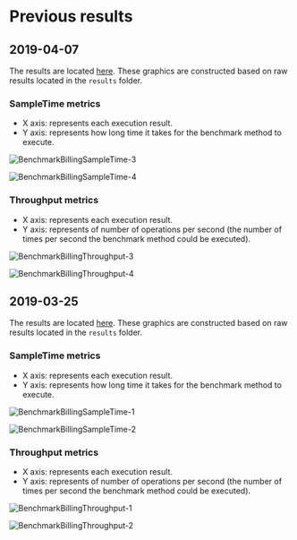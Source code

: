 # Previous results

## 2019-04-07

The results are located [here](http://jmh.morethan.io/?sources=https://raw.githubusercontent.com/opentracing-contrib/java-benchmarks/master/opentracing-benchmark-spring-boot/results/jmh-2019-04-07-13-31-21.json,https://raw.githubusercontent.com/opentracing-contrib/java-benchmarks/master/opentracing-benchmark-spring-boot/results/jmh-2019-04-07-13-45-48.json,https://raw.githubusercontent.com/opentracing-contrib/java-benchmarks/master/opentracing-benchmark-spring-boot/results/jmh-2019-04-07-14-00-29.json&topBar=Opentracing%20spring%20boot).
These graphics are constructed based on raw results located in the ``results`` folder.

### SampleTime metrics

- X axis: represents each execution result.
- Y axis: represents how long time it takes for the benchmark method to execute.

![BenchmarkBillingSampleTime-3](../results-imgs/BenchmarkBillingSampleTime.3.png)

![BenchmarkBillingSampleTime-4](../results-imgs/BenchmarkBillingSampleTime.4.png)

### Throughput metrics

- X axis: represents each execution result.
- Y axis: represents of number of operations per second  (the number of times per second the benchmark method could be executed).

![BenchmarkBillingThroughput-3](../results-imgs/BenchmarkBillingThroughput.3.png)

![BenchmarkBillingThroughput-4](../results-imgs/BenchmarkBillingThroughput.4.png)

## 2019-03-25

The results are located [here](http://jmh.morethan.io/?sources=https://raw.githubusercontent.com/opentracing-contrib/java-benchmarks/master/opentracing-benchmark-spring-boot/results/jmh-2019-03-25-16-36-30.json,https://raw.githubusercontent.com/opentracing-contrib/java-benchmarks/master/opentracing-benchmark-spring-boot/results/jmh-2019-03-25-16-53-12.json,https://raw.githubusercontent.com/opentracing-contrib/java-benchmarks/master/opentracing-benchmark-spring-boot/results/jmh-2019-03-25-17-26-54.json&topBar=Opentracing%20spring%20boot).
These graphics are constructed based on raw results located in the ``results`` folder.

### SampleTime metrics

- X axis: represents each execution result.
- Y axis: represents how long time it takes for the benchmark method to execute.

![BenchmarkBillingSampleTime-1](../results-imgs/BenchmarkBillingSampleTime.1.png)

![BenchmarkBillingSampleTime-2](../results-imgs/BenchmarkBillingSampleTime.2.png)

### Throughput metrics

- X axis: represents each execution result.
- Y axis: represents of number of operations per second  (the number of times per second the benchmark method could be executed).

![BenchmarkBillingThroughput-1](../results-imgs/BenchmarkBillingThroughput.1.png)

![BenchmarkBillingThroughput-2](../results-imgs/BenchmarkBillingThroughput.2.png)
